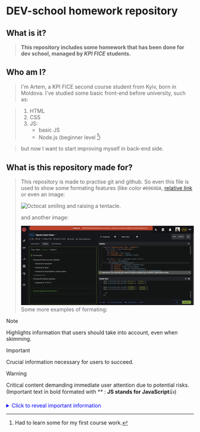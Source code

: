 # DEV-school homework repository
## What is it?
> **This repository includes some homework that has been done for dev school, managed by _KPI FICE_ students.**
## Who am I?
> I'm Artem, a KPI FICE second course student from Kyiv, born in Moldova.
> I've studied some basic front-end before university, such as:

>1. HTML
>2. CSS
>3. JS:
>     - basic JS
>     - Node.js (beginner level [^1])

> 
> but now I want to start improving myself in back-end side.
## What is this repository made for?
>This repository is made to practise git and github. So even this file is used to show some formating features (like _color_ `#0969DA`,
>[relative link](hw4\README.md)
>or even an image:
>
>![Octocat smiling and raising a tentacle.](https://myoctocat.com/assets/images/base-octocat.svg)
>
>and another image:
>
>![One of howmeworks made on codewars](/hw4/1.png)
Some more examples of formating:
>

> [!NOTE]  
> Highlights information that users should take into account, even when skimming.

> [!IMPORTANT]  
> Crucial information necessary for users to succeed.

> [!WARNING]  
> Critical content demanding immediate user attention due to potential risks.(Important text in bold formated with \*\* : **JS stands for JavaScript**:+1:)
>
<details>
  <summary style="color: blue;">Click to reveal important information</summary>
  
 > Tomorrow won't be 19.10.2030

</details>

><!--Hidden message for special ones: Muchas gracias aficion, esto es para vosotros, Siuuuuuu -->
[^1]: Had to learn some for my first course work.
